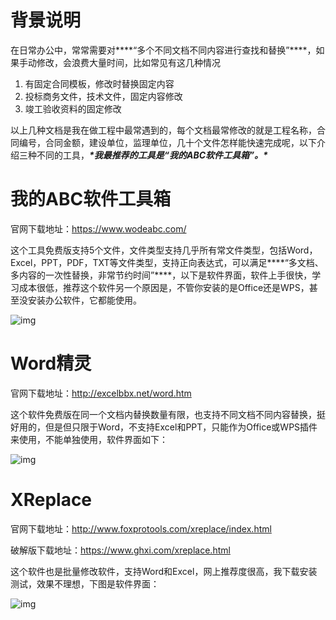 # 背景说明

在日常办公中，常常需要对***\*“多个不同文档不同内容进行查找和替换”\****，如果手动修改，会浪费大量时间，比如常见有这几种情况

1. 有固定合同模板，修改时替换固定内容
2. 投标商务文件，技术文件，固定内容修改
3. 竣工验收资料的固定修改

以上几种文档是我在做工程中最常遇到的，每个文档最常修改的就是工程名称，合同编号，合同金额，建设单位，监理单位，几十个文件怎样能快速完成呢，以下介绍三种不同的工具，***\*我最推荐的工具是“我的ABC软件工具箱”。\****

# 我的ABC软件工具箱

官网下载地址：https://www.wodeabc.com/

这个工具免费版支持5个文件，文件类型支持几乎所有常文件类型，包括Word，Excel，PPT，PDF，TXT等文件类型，支持正向表达式，可以满足***\*“多文档、多内容的一次性替换，非常节约时间”\****，以下是软件界面，软件上手很快，学习成本很低，推荐这个软件另一个原因是，不管你安装的是Office还是WPS，甚至没安装办公软件，它都能使用。

![img](https://www.kdocs.cn/api/v3/office/copy/Y3h1S1pPVnhuZzVtQSt0WHVGWUNxeFpuTllOR3RYNFhJVm92aEFYRVVaR091S3RoMm5sSDB0Zm1ySmx2NTRnZW03cVpiODZDdDlEL0QraWx1akZ4Q2dBTnpWdDRjRnhPMjQ0bmM2ajVNYS9KdktPU0M0TVAxSk4zbWFNOWhScTk1cWcwU09Ua0FRckhHZWdqNXRxWmN4NDBtcTBqdkpOVkx2NzJaSjZnZ1FFMlYxcE93M1pOV3lUc3UyZmFaUGZYL0gxWHNlaFEyUnJ6TFFtTmxCYz0=/attach/object/c8e59fa327590f40c05ba76f3f63478a74d82e34)

# Word精灵

官网下载地址：http://excelbbx.net/word.htm

这个软件免费版在同一个文档内替换数量有限，也支持不同文档不同内容替换，挺好用的，但是但只限于Word，不支持Excel和PPT，只能作为Office或WPS插件来使用，不能单独使用，软件界面如下：

![img](https://www.kdocs.cn/api/v3/office/copy/Y3h1S1pPVnhuZzVtQSt0WHVGWUNxeFpuTllOR3RYNFhJVm92aEFYRVVaR091S3RoMm5sSDB0Zm1ySmx2NTRnZW03cVpiODZDdDlEL0QraWx1akZ4Q2dBTnpWdDRjRnhPMjQ0bmM2ajVNYS9KdktPU0M0TVAxSk4zbWFNOWhScTk1cWcwU09Ua0FRckhHZWdqNXRxWmN4NDBtcTBqdkpOVkx2NzJaSjZnZ1FFMlYxcE93M1pOV3lUc3UyZmFaUGZYL0gxWHNlaFEyUnJ6TFFtTmxCYz0=/attach/object/86b79a41266f85bf2b91d79e7accd4634829835a)

# XReplace

官网下载地址：http://www.foxprotools.com/xreplace/index.html

破解版下载地址：https://www.ghxi.com/xreplace.html

这个软件也是批量修改软件，支持Word和Excel，网上推荐度很高，我下载安装测试，效果不理想，下图是软件界面：

![img](https://www.kdocs.cn/api/v3/office/copy/Y3h1S1pPVnhuZzVtQSt0WHVGWUNxeFpuTllOR3RYNFhJVm92aEFYRVVaR091S3RoMm5sSDB0Zm1ySmx2NTRnZW03cVpiODZDdDlEL0QraWx1akZ4Q2dBTnpWdDRjRnhPMjQ0bmM2ajVNYS9KdktPU0M0TVAxSk4zbWFNOWhScTk1cWcwU09Ua0FRckhHZWdqNXRxWmN4NDBtcTBqdkpOVkx2NzJaSjZnZ1FFMlYxcE93M1pOV3lUc3UyZmFaUGZYL0gxWHNlaFEyUnJ6TFFtTmxCYz0=/attach/object/e5e22edf4767cbb8042833e11d9a35187daf459a)